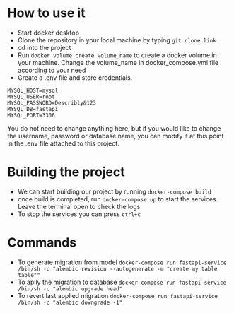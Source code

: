 # How to use it
  - Start docker desktop
  - Clone the repository in your local machine by typing ```git clone link```
  - cd into the project
  - Run ```docker volume create volume_name``` to create a docker volume in your machine. Change the volume_name in docker_compose.yml file according to your need
  - Create a .env file and store credentials.
```
MYSQL_HOST=mysql
MYSQL_USER=root
MYSQL_PASSWORD=Describly&123
MYSQL_DB=fastapi
MYSQL_PORT=3306
```
You do not need to change anything here, but if you would like to change the username, password or database name, you can modify it at this point in the .env file attached to this project.
# Building the project
 - We can start building our project by running ```docker-compose build```
 - once build is completed, run ```docker-compose up``` to start the services. Leave the terminal open to check the logs
 - To stop the services you can press ```ctrl+c```

# Commands
   - To generate migration from model
 ```docker-compose run fastapi-service /bin/sh -c "alembic revision --autogenerate -m "create my table table""```
   - To aplly the migration to database
 ```docker-compose run fastapi-service /bin/sh -c "alembic upgrade head"``` 
   - To revert last applied migration
 ```docker-compose run fastapi-service /bin/sh -c "alembic downgrade -1"``` 
